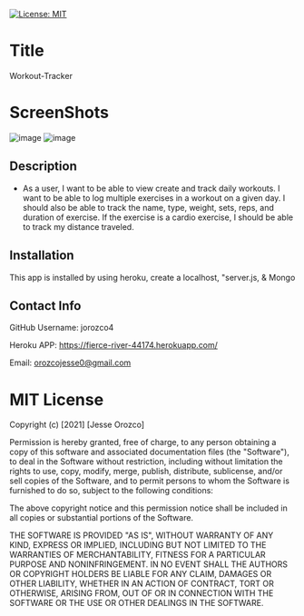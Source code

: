 [![License: MIT](https://img.shields.io/badge/License-MIT-yellow.svg)](https://opensource.org/licenses/MIT)

# Title

Workout-Tracker

# ScreenShots

![image](https://user-images.githubusercontent.com/61666288/122693920-c2393600-d209-11eb-9c09-2e0c0296f172.png)
![image](https://user-images.githubusercontent.com/61666288/122693981-f280d480-d209-11eb-9cdf-f845e3125843.png)

## Description

- As a user, I want to be able to view create and track daily workouts. I want to be able to log multiple exercises in a workout on a given day. I should also be able to track the name, type, weight, sets, reps, and duration of exercise. If the exercise is a cardio exercise, I should be able to track my distance traveled.

## Installation

This app is installed by using heroku, create a localhost, "server.js, & Mongo

## Contact Info

GitHub Username: jorozco4

Heroku APP: https://fierce-river-44174.herokuapp.com/

Email: orozcojesse0@gmail.com

# MIT License

Copyright (c) [2021] [Jesse Orozco]

Permission is hereby granted, free of charge, to any person obtaining a copy
of this software and associated documentation files (the "Software"), to deal
in the Software without restriction, including without limitation the rights
to use, copy, modify, merge, publish, distribute, sublicense, and/or sell
copies of the Software, and to permit persons to whom the Software is
furnished to do so, subject to the following conditions:

The above copyright notice and this permission notice shall be included in all
copies or substantial portions of the Software.

THE SOFTWARE IS PROVIDED "AS IS", WITHOUT WARRANTY OF ANY KIND, EXPRESS OR
IMPLIED, INCLUDING BUT NOT LIMITED TO THE WARRANTIES OF MERCHANTABILITY,
FITNESS FOR A PARTICULAR PURPOSE AND NONINFRINGEMENT. IN NO EVENT SHALL THE
AUTHORS OR COPYRIGHT HOLDERS BE LIABLE FOR ANY CLAIM, DAMAGES OR OTHER
LIABILITY, WHETHER IN AN ACTION OF CONTRACT, TORT OR OTHERWISE, ARISING FROM,
OUT OF OR IN CONNECTION WITH THE SOFTWARE OR THE USE OR OTHER DEALINGS IN THE
SOFTWARE.
